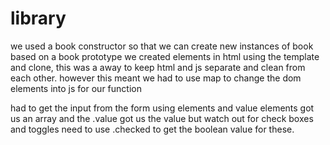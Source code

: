 # library

we used a book constructor so that we can create new instances of book based on a book prototype
we created elements in html using the template and clone, this was a away to keep html and js separate and clean from each other.
however this meant we had to use map to change the dom elements into js for our function

had to get the input from the form using elements and value elements got us an array and the .value got us the value but watch out for check boxes and toggles need to use .checked to get the boolean value for these.
